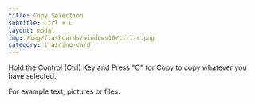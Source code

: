 ```yaml
---
title: Copy Selection
subtitle: Ctrl + C
layout: modal
img: /img/flashcards/windows10/ctrl-c.png
category: training-card
---
```

Hold the Control (Ctrl) Key and Press "C" for Copy to copy whatever you have selected.

For example text, pictures or files.
